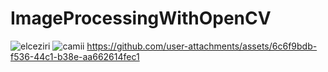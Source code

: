 # ImageProcessingWithOpenCV
![elceziri](https://github.com/user-attachments/assets/e73a9986-d59f-4a04-8ea9-478af21c026f)
![camii](https://github.com/user-attachments/assets/90f949d8-85aa-4c4c-9d59-e1e5277dcfdf)
https://github.com/user-attachments/assets/6c6f9bdb-f536-44c1-b38e-aa662614fec1

